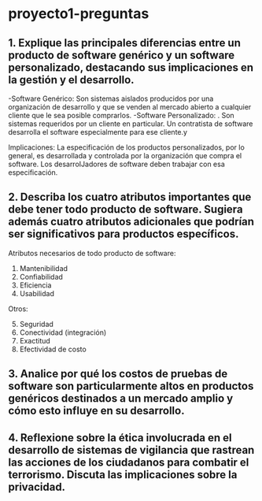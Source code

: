 # proyecto1-preguntas

## 1. Explique las principales diferencias entre un producto de software genérico y un software personalizado, destacando sus implicaciones en la gestión y el desarrollo.
-Software Genérico:  Son sistemas aislados producidos por una organización de desarrollo y que se venden al mercado abierto a cualquier cliente que le sea posible comprarlos.
-Software Personalizado: . Son sistemas requeridos por un cliente en particular. Un contratista de software desarrolla el software especialmente para
ese cliente.y

Implicaciones: La especificación de los productos personalizados, por lo general, es desarrollada y controlada por la
organización que compra el software. Los desarroIJadores de software deben trabajar con esa
especificación.

## 2. Describa los cuatro atributos importantes que debe tener todo producto de software. Sugiera además cuatro atributos adicionales que podrían ser significativos para productos específicos.
Atributos necesarios de todo producto de software: 
1.	Mantenibilidad 
2.	Confiabilidad 
3.	Eficiencia 
4.	Usabilidad 

Otros: 

5.	Seguridad
6.	Conectividad (integración)
7.	Exactitud 
8.	Efectividad de costo

## 3. Analice por qué los costos de pruebas de software son particularmente altos en productos genéricos destinados a un mercado amplio y cómo esto influye en su desarrollo.

## 4. Reflexione sobre la ética involucrada en el desarrollo de sistemas de vigilancia que rastrean las acciones de los ciudadanos para combatir el terrorismo. Discuta las implicaciones sobre la privacidad.
